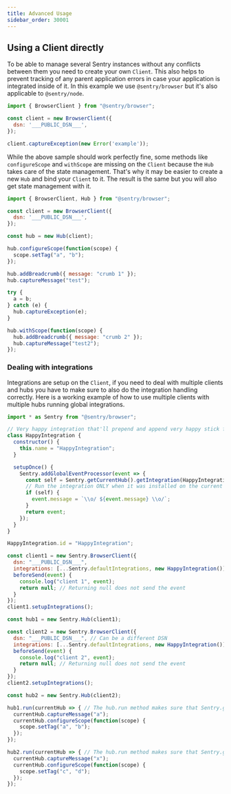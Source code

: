 ```yaml
---
title: Advanced Usage
sidebar_order: 30001
---
```


## Using a Client directly

To be able to manage several Sentry instances without any conflicts between them you need to create your own `Client`.
This also helps to prevent tracking of any parent application errors in case your application is integrated
inside of it. In this example we use `@sentry/browser` but it's also applicable to `@sentry/node`.

```javascript
import { BrowserClient } from "@sentry/browser";

const client = new BrowserClient({
  dsn: '___PUBLIC_DSN___',
});

client.captureException(new Error('example'));
```

While the above sample should work perfectly fine, some methods like `configureScope` and `withScope` are missing on the `Client` because the `Hub` takes care of the state management. That's why it may be easier to create a new `Hub` and bind your `Client` to it. The result is the same but you will also get state management with it.

```javascript
import { BrowserClient, Hub } from "@sentry/browser";

const client = new BrowserClient({
  dsn: '___PUBLIC_DSN___',
});

const hub = new Hub(client);

hub.configureScope(function(scope) {
  scope.setTag("a", "b");
});

hub.addBreadcrumb({ message: "crumb 1" });
hub.captureMessage("test");

try {
  a = b;
} catch (e) {
  hub.captureException(e);
}

hub.withScope(function(scope) {
  hub.addBreadcrumb({ message: "crumb 2" });
  hub.captureMessage("test2");
});
```

### Dealing with integrations

Integrations are setup on the `Client`, if you need to deal with multiple clients and hubs you have to make sure to also do the integration handling correctly. 
Here is a working example of how to use multiple clients with multiple hubs running global integrations.

```js
import * as Sentry from "@sentry/browser";

// Very happy integration that'll prepend and append very happy stick figure to the message
class HappyIntegration {
  constructor() {
    this.name = "HappyIntegration";
  }

  setupOnce() {
    Sentry.addGlobalEventProcessor(event => {
      const self = Sentry.getCurrentHub().getIntegration(HappyIntegration);
      // Run the integration ONLY when it was installed on the current Hub
      if (self) {
        event.message = `\\o/ ${event.message} \\o/`;
      }
      return event;
    });
  }
}

HappyIntegration.id = "HappyIntegration";

const client1 = new Sentry.BrowserClient({
  dsn: "___PUBLIC_DSN___",
  integrations: [...Sentry.defaultIntegrations, new HappyIntegration()],
  beforeSend(event) {
    console.log("client 1", event);
    return null; // Returning null does not send the event
  }
});
client1.setupIntegrations();

const hub1 = new Sentry.Hub(client1);

const client2 = new Sentry.BrowserClient({
  dsn: "___PUBLIC_DSN___", // Can be a different DSN
  integrations: [...Sentry.defaultIntegrations, new HappyIntegration()],
  beforeSend(event) {
    console.log("client 2", event);
    return null; // Returning null does not send the event
  }
});
client2.setupIntegrations();

const hub2 = new Sentry.Hub(client2);

hub1.run(currentHub => { // The hub.run method makes sure that Sentry.getCurrentHub() returns this hub during the callback
  currentHub.captureMessage("a");
  currentHub.configureScope(function(scope) {
    scope.setTag("a", "b");
  });
});

hub2.run(currentHub => { // The hub.run method makes sure that Sentry.getCurrentHub() returns this hub during the callback
  currentHub.captureMessage("x");
  currentHub.configureScope(function(scope) {
    scope.setTag("c", "d");
  });
});
```
